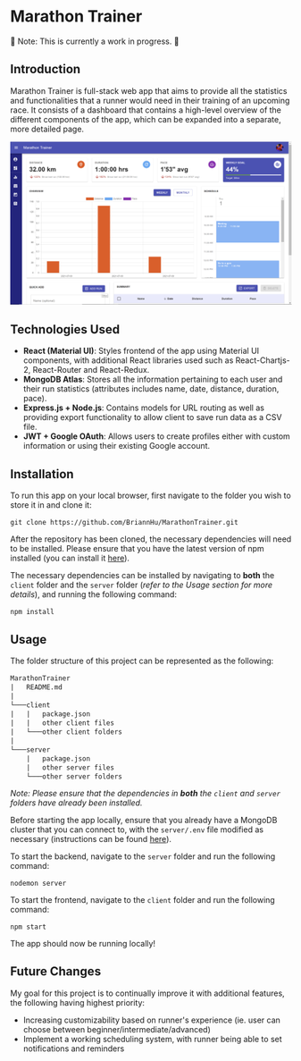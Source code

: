 # Marathon Trainer

🚧 Note: This is currently a work in progress. 🚧

## Introduction

Marathon Trainer is full-stack web app that aims to provide all the statistics and functionalities that a runner would need in their training of an upcoming race. It consists of a dashboard that contains a high-level overview of the different components of the app, which can be expanded into a separate, more detailed page.

![Dashboard Screenshot](https://github.com/BriannHu/MarathonTrainer/blob/master/client/public/screenshots/dashboard_screenshot.PNG)

## Technologies Used

- **React (Material UI)**: Styles frontend of the app using Material UI components, with additional React libraries used such as React-Chartjs-2, React-Router and React-Redux.
- **MongoDB Atlas**: Stores all the information pertaining to each user and their run statistics (attributes includes name, date, distance, duration, pace).
- **Express.js + Node.js**: Contains models for URL routing as well as providing export functionality to allow client to save run data as a CSV file.
- **JWT + Google OAuth**: Allows users to create profiles either with custom information or using their existing Google account.

## Installation

To run this app on your local browser, first navigate to the folder you wish to store it in and clone it:

```
git clone https://github.com/BriannHu/MarathonTrainer.git
```

After the repository has been cloned, the necessary dependencies will need to be installed. Please ensure that you have the latest version of npm installed (you can install it [here](https://www.npmjs.com/)).

The necessary dependencies can be installed by navigating to **both** the `client` folder and the `server` folder (_refer to the Usage section for more details_), and running the following command:

```
npm install
```

## Usage

The folder structure of this project can be represented as the following:

```
MarathonTrainer
|   README.md
|
└───client
|   |   package.json
|   |   other client files
|   └───other client folders
|
└───server
    |   package.json
    |   other server files
    └───other server folders
```

_Note: Please ensure that the dependencies in **both** the `client` and `server` folders have already been installed._

Before starting the app locally, ensure that you already have a MongoDB cluster that you can connect to, with the `server/.env` file modified as necessary (instructions can be found [here](https://www.youtube.com/watch?v=rPqRyYJmx2g&ab_channel=MongoDB)).

To start the backend, navigate to the `server` folder and run the following command:

```
nodemon server
```

To start the frontend, navigate to the `client` folder and run the following command:

```
npm start
```

The app should now be running locally!

## Future Changes

My goal for this project is to continually improve it with additional features, the following having highest priority:

- Increasing customizability based on runner's experience (ie. user can choose between beginner/intermediate/advanced)
- Implement a working scheduling system, with runner being able to set notifications and reminders
